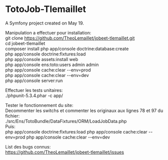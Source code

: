 TotoJob-Tlemaillet
==================
A Symfony project created on May 19.

Manipulation a effectuer pour installation:  
git clone https://github.com/TheoLemaillet/jobeet-tlemaillet.git  
cd jobeet-tlemaillet  
composer install
php app/console doctrine:database:create  
php app/console doctrine:fixtures:load  
php app/console assets:install web  
php app/console ens:toto:users admin admin  
php app/console cache:clear --env=prod  
php app/console cache:clear --env=dev  
php app/console server:run  

Effectuer les tests unitaires:  
./phpunit-5.3.4.phar -c app/

Tester le fonctionnement du site:  
Decommenter les switchs et commenter les originaux aux lignes 78 et 97 du fichier:  
./src/Ens/TotoBundle/DataFixtures/ORM/LoadJobData.php  
Puis:  
php app/console doctrine:fixtures:load
php app/console cache:clear --env=prod 
php app/console cache:clear --env=dev


List des bugs connus:  
https://github.com/TheoLemaillet/jobeet-tlemaillet/issues
